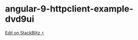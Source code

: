 # angular-9-httpclient-example-dvd9ui

[Edit on StackBlitz ⚡️](https://stackblitz.com/edit/angular-9-httpclient-example-dvd9ui)
